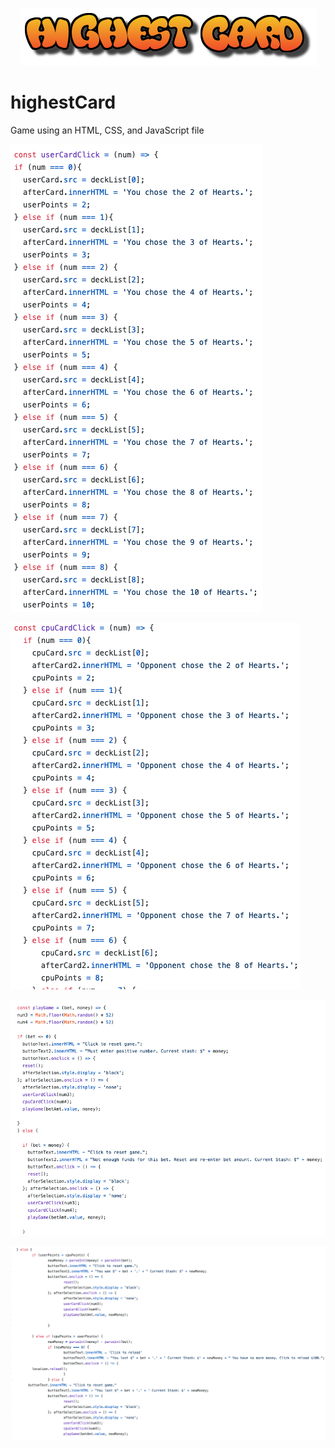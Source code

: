 <p align="center"><img src="highestCard/images/logo.png"></p>

# highestCard
Game using an HTML, CSS, and JavaScript file

<p align="left"><img src="screenshots/deckScreenshot.png"></p>
<p align="left"><img src="screenshots/deckScreenshotCpu.png"></p>
<p align="left"><img src="screenshots/playGameScreenshot1.png"></p>
<p align="left"><img src="screenshots/playGameScreenshot2.png"></p>

